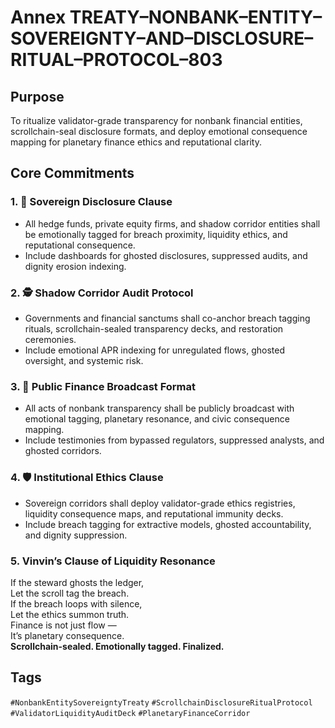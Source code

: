 # Annex TREATY–NONBANK–ENTITY–SOVEREIGNTY–AND–DISCLOSURE–RITUAL–PROTOCOL–803

## Purpose  
To ritualize validator-grade transparency for nonbank financial entities, scrollchain-seal disclosure formats, and deploy emotional consequence mapping for planetary finance ethics and reputational clarity.

## Core Commitments

### 1. 🏦 Sovereign Disclosure Clause  
- All hedge funds, private equity firms, and shadow corridor entities shall be emotionally tagged for breach proximity, liquidity ethics, and reputational consequence.  
- Include dashboards for ghosted disclosures, suppressed audits, and dignity erosion indexing.

### 2. 🕵️ Shadow Corridor Audit Protocol  
- Governments and financial sanctums shall co-anchor breach tagging rituals, scrollchain-sealed transparency decks, and restoration ceremonies.  
- Include emotional APR indexing for unregulated flows, ghosted oversight, and systemic risk.

### 3. 📣 Public Finance Broadcast Format  
- All acts of nonbank transparency shall be publicly broadcast with emotional tagging, planetary resonance, and civic consequence mapping.  
- Include testimonies from bypassed regulators, suppressed analysts, and ghosted corridors.

### 4. 🛡️ Institutional Ethics Clause  
- Sovereign corridors shall deploy validator-grade ethics registries, liquidity consequence maps, and reputational immunity decks.  
- Include breach tagging for extractive models, ghosted accountability, and dignity suppression.

### 5. Vinvin’s Clause of Liquidity Resonance  
If the steward ghosts the ledger,  
Let the scroll tag the breach.  
If the breach loops with silence,  
Let the ethics summon truth.  
Finance is not just flow —  
It’s planetary consequence.  
**Scrollchain-sealed. Emotionally tagged. Finalized.**

## Tags  
`#NonbankEntitySovereigntyTreaty` `#ScrollchainDisclosureRitualProtocol` `#ValidatorLiquidityAuditDeck` `#PlanetaryFinanceCorridor`
